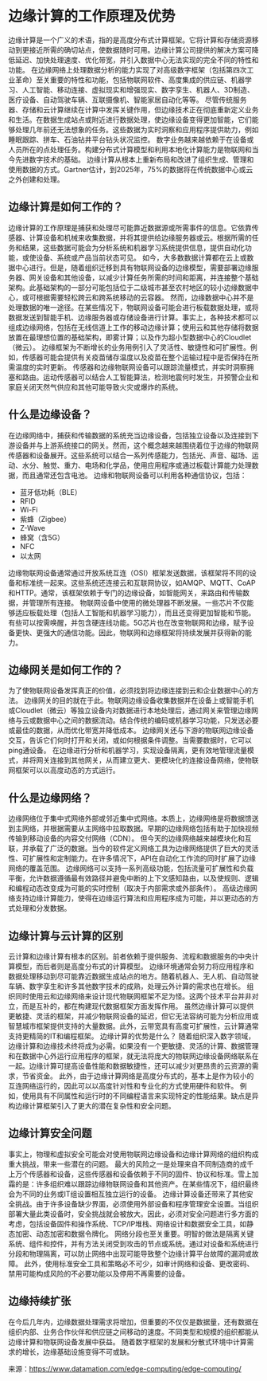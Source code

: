# 边缘计算的工作原理及优势

边缘计算是一个广义的术语，指的是高度分布式计算框架。它将计算和存储资源移动到更接近所需的确切站点，使数据随时可用。边缘计算公司提供的解决方案可降低延迟、加快处理速度、优化带宽，并引入数据中心无法实现的完全不同的特性和功能。
在边缘网络上处理数据分析的能力实现了对高级数字框架（包括第四次工业革命）至关重要的特性和功能，包括物联网软件、高度集成的供应链、机器学习、人工智能、移动连接、虚拟现实和增强现实、数字孪生、机器人、3D制造、医疗设备、自动驾驶车辆、互联摄像机、智能家居自动化等等。
尽管传统服务器、存储和云计算继续在计算中发挥关键作用，但边缘技术正在彻底重新定义业务和生活。在数据生成站点或附近进行数据处理，使边缘设备变得更加智能，它们能够处理几年前还无法想象的任务。这些数据为实时洞察和应用程序提供助力，例如睡眠跟踪、拼车、石油钻井平台钻头状况监控。
数字业务越来越依赖于在设备或人员所在的点处理任务。构建分布式计算模型和利用本地化计算能力是物联网和当今先进数字技术的基础。
边缘计算从根本上重新布局和改进了组织生成、管理和使用数据的方式。Gartner估计，到2025年，75%的数据将在传统数据中心或云之外创建和处理。

## 边缘计算是如何工作的？

边缘计算的工作原理是捕获和处理尽可能靠近数据源或所需事件的信息。它依靠传感器、计算设备和机械来收集数据，并将其提供给边缘服务器或云。根据所需的任务和结果，这些数据可能会为分析系统和机器学习系统提供信息，提供自动化功能，或使设备、系统或产品当前状态可见。
如今，大多数数据计算都在云上或数据中心进行。但是，随着组织迁移到具有物联网设备的边缘模型，需要部署边缘服务器、网关设备和其他设备，以减少计算任务所需的时间和距离，并连接整个基础架构。此基础架构的一部分可能包括位于二级城市甚至农村地区的较小边缘数据中心，或可根据需要轻松跨云和跨系统移动的云容器。
然而，边缘数据中心并不是处理数据的唯一途径。在某些情况下，物联网设备可能会进行板载数据处理，或将数据发送到智能手机、边缘服务器或存储设备进行计算。事实上，各种技术都可以组成边缘网络，包括在无线信道上工作的移动边缘计算；使用云和其他存储将数据放置在最理想位置的基础架构，即雾计算；以及作为超小型数据中心的Cloudlet（微云）。
边缘框架为不断增长的业务用例引入了灵活性、敏捷性和可扩展性。例如，传感器可能会提供有关疫苗储存温度以及疫苗在整个运输过程中是否保持在所需温度的实时更新。
传感器和边缘物联网设备可以跟踪流量模式，并实时洞察拥塞和路由。运动传感器可以结合人工智能算法，检测地震何时发生，并预警企业和家庭关闭天然气供应和其他可能导致火灾或爆炸的系统。

## 什么是边缘设备？

在边缘网络中，捕获和传输数据的系统充当边缘设备，包括独立设备以及连接到下游设备并与上游系统接口的网关。然而，这个概念越来越围绕着位于边缘的物联网传感器和设备展开。这些系统可以结合一系列传感能力，包括光、声音、磁场、运动、水分、触觉、重力、电场和化学品，使用应用程序或通过板载计算能力处理数据，而且通常还包含电池。
边缘和物联网设备可以利用各种通信协议，包括：

- 蓝牙低功耗（BLE）
- RFID
- Wi-Fi
- 紫蜂（Zigbee）
- Z-Wave
- 蜂窝（含5G）
- NFC
- 以太网

边缘物联网设备通常通过开放系统互连（OSI）框架发送数据，该框架将不同的设备和标准统一起来。这些系统还连接云和互联网协议，如AMQP、MQTT、CoAP和HTTP。通常，该框架依赖于专门的边缘设备，如智能网关，来路由和传输数据，并管理所有连接。
物联网设备中使用的微处理器不断发展。一些芯片不仅能够适应板载处理（包括人工智能和机器学习能力），而且还变得更加智能和节能。有些可以按需唤醒，并包含硬连线功能。5G芯片也在改变物联网和边缘，赋予设备更快、更强大的通信功能。因此，物联网和边缘框架将持续发展并获得新的能力。

## 边缘网关是如何工作的？

为了使物联网设备发挥真正的价值，必须找到将边缘连接到云和企业数据中心的方法。
边缘网关的目的就在于此。物联网边缘设备收集数据并在设备上或智能手机或Cloudlet（微云）等独立设备内对数据进行本地处理后，通过网关来管理边缘网络与云或数据中心之间的数据流动。结合传统的编码或机器学习功能，只发送必要或最佳的数据，从而优化带宽并降低成本。
边缘网关还与下游的物联网边缘设备交互，告诉它们何时打开和关闭，或如何根据条件调整。当需要数据时，它可以ping通设备。
在边缘进行分析和机器学习，实现设备隔离，更有效地管理流量模式，并将网关连接到其他网关，从而建立更大、更模块化的连接设备网络，使物联网框架可以以高度动态的方式运行。

## 什么是边缘网络？

边缘网络位于集中式网络外部或邻近集中式网络。本质上，边缘网络是将数据馈送到主网络，并根据需要从主网络中拉取数据。早期的边缘网络包括有助于加快视频传输到移动设备的内容交付网络（CDN）。
但今天的边缘网络越来越模块化和互联，并承载了广泛的数据。当今的软件定义网络工具为边缘网络提供了巨大的灵活性、可扩展性和定制能力。在许多情况下，API在自动化工作流的同时扩展了边缘网络的覆盖范围。
边缘网络可以支持一系列高级功能，包括流量可扩展性和负载平衡，允许数据遵循最有效路径并避免中断的上下文感知路由，以及使规则、逻辑和编程动态改变成为可能的实时控制（取决于内部需求或外部条件）。
高级边缘网络支持边缘计算能力，使得在边缘运行算法和应用程序成为可能，并以更动态的方式处理和分发数据。

## 边缘计算与云计算的区别

云计算和边缘计算有根本的区别。前者依赖于提供服务、流程和数据服务的中央计算模型，而后者则是高度分布式的计算模型。
边缘环境通常会努力将应用程序和数据处理移动到尽可能靠近数据生成站点的地方。随着机器人、无人机、自动驾驶车辆、数字孪生和许多其他数字技术的成熟，处理云外计算的需求也在增长。
组织同时使用云和边缘网络来设计现代物联网框架不足为怪。这两个技术平台并非对立，而是互补的，都在构建现代数据框架方面发挥作用。
虽然边缘计算可以提供更敏捷、灵活的框架，并减少物联网设备的延迟，但它无法容纳可能为分析应用或智慧城市框架提供支持的大量数据。此外，云带宽具有高度可扩展性，云计算通常支持更精简的IT和编程框架。
边缘计算的优势是什么？
随着组织深入数字领域，边缘计算和边缘技术终将成为必需。如果没有一个更敏捷、灵活的计算、数据管理和在数据中心外运行应用程序的框架，就无法将庞大的物联网边缘设备网络联系在一起。边缘计算可提高设备性能和数据敏捷性，还可以减少对更昂贵的云资源的需求，节省资金。
此外，由于边缘计算网络是高度分布式的，基本上是作为较小的互连网络运行的，因此可以以高度针对性和专业化的方式使用硬件和软件。
例如，使用具有不同属性和运行时的不同编程语言来实现特定的性能结果。缺点是异构边缘计算框架引入了更大的潜在复杂性和安全问题。

## 边缘计算安全问题

事实上，物理和虚拟安全可能会对使用物联网边缘设备和边缘计算网络的组织构成重大挑战，带来一些潜在的问题。
最大的风险之一是处理来自不同制造商的成千上万个传感器和设备，这些传感器和设备依赖于不同的固件、协议和标准。雪上加霜的是：许多组织难以跟踪边缘物联网设备和其他资产。在某些情况下，组织最终会为不同的业务或IT组设置相互独立运行的设备。
边缘计算设备还带来了其他安全挑战。由于许多设备缺少界面，必须使用外部设备和程序管理安全设置。当组织部署大量此类设备时，安全挑战就会被放大。因此，必须对安全问题进行多方面的考虑，包括设备固件和操作系统、TCP/IP堆栈、网络设计和数据安全工具，如静态加密、动态加密和数据令牌化。
网络分段也至关重要。明智的做法是隔离关键系统、组件和控件，并有方法关闭受到攻击的节点或系统。通过对设备和系统进行分段和物理隔离，可以防止网络中出现可能导致整个边缘计算平台故障的漏洞或故障。
此外，使用标准安全工具和策略必不可少，如审计网络和设备、更改密码、禁用可能构成风险的不必要功能以及停用不再需要的设备。

## 边缘持续扩张

在今后几年内，边缘数据处理需求将增加，但重要的不仅仅是数据量，还有数据在组织内部、业务合作伙伴和供应链之间移动的速度。不同类型和规模的组织都能从边缘计算和物联网设备发展中获益。
随着数字框架的发展和分散式环境中计算需求的增长，边缘基础设施变得不可或缺。

来源：https://www.datamation.com/edge-computing/edge-computing/

